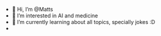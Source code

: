 - 👋 Hi, I’m @Matts
- 👀 I’m interested in AI and medicine
- 🌱 I’m currently learning about all topics, specially jokes :D 
- 

<!---
joacod1701/joacod1701 is a ✨ special ✨ repository because its `README.md` (this file) appears on your GitHub profile.
You can click the Preview link to take a look at your changes.
--->
